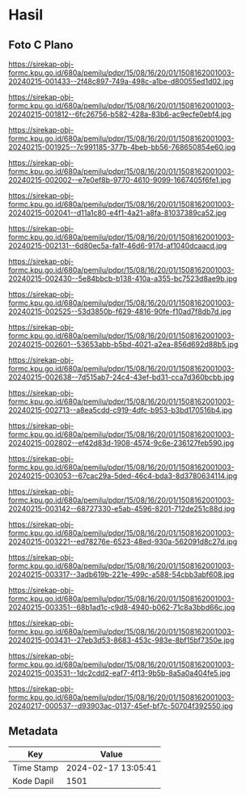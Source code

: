 # Hasil

## Foto C Plano

https://sirekap-obj-formc.kpu.go.id/680a/pemilu/pdpr/15/08/16/20/01/1508162001003-20240215-001433--2f48c897-749a-498c-a1be-d80055ed1d02.jpg

https://sirekap-obj-formc.kpu.go.id/680a/pemilu/pdpr/15/08/16/20/01/1508162001003-20240215-001812--6fc26756-b582-428a-83b6-ac9ecfe0ebf4.jpg

https://sirekap-obj-formc.kpu.go.id/680a/pemilu/pdpr/15/08/16/20/01/1508162001003-20240215-001925--7c991185-377b-4beb-bb56-768650854e60.jpg

https://sirekap-obj-formc.kpu.go.id/680a/pemilu/pdpr/15/08/16/20/01/1508162001003-20240215-002002--e7e0ef8b-9770-4610-9099-1667405f6fe1.jpg

https://sirekap-obj-formc.kpu.go.id/680a/pemilu/pdpr/15/08/16/20/01/1508162001003-20240215-002041--d11a1c80-e4f1-4a21-a8fa-81037389ca52.jpg

https://sirekap-obj-formc.kpu.go.id/680a/pemilu/pdpr/15/08/16/20/01/1508162001003-20240215-002131--6d80ec5a-fa1f-46d6-917d-af1040dcaacd.jpg

https://sirekap-obj-formc.kpu.go.id/680a/pemilu/pdpr/15/08/16/20/01/1508162001003-20240215-002430--5e84bbcb-b138-410a-a355-bc7523d8ae9b.jpg

https://sirekap-obj-formc.kpu.go.id/680a/pemilu/pdpr/15/08/16/20/01/1508162001003-20240215-002525--53d3850b-f629-4816-90fe-f10ad7f8db7d.jpg

https://sirekap-obj-formc.kpu.go.id/680a/pemilu/pdpr/15/08/16/20/01/1508162001003-20240215-002601--53653abb-b5bd-4021-a2ea-856d692d88b5.jpg

https://sirekap-obj-formc.kpu.go.id/680a/pemilu/pdpr/15/08/16/20/01/1508162001003-20240215-002638--7d515ab7-24c4-43ef-bd31-cca7d360bcbb.jpg

https://sirekap-obj-formc.kpu.go.id/680a/pemilu/pdpr/15/08/16/20/01/1508162001003-20240215-002713--a8ea5cdd-c919-4dfc-b953-b3bd170516b4.jpg

https://sirekap-obj-formc.kpu.go.id/680a/pemilu/pdpr/15/08/16/20/01/1508162001003-20240215-002802--ef42d83d-1908-4574-9c6e-236127feb590.jpg

https://sirekap-obj-formc.kpu.go.id/680a/pemilu/pdpr/15/08/16/20/01/1508162001003-20240215-003053--67cac29a-5ded-46c4-bda3-8d3780634114.jpg

https://sirekap-obj-formc.kpu.go.id/680a/pemilu/pdpr/15/08/16/20/01/1508162001003-20240215-003142--68727330-e5ab-4596-8201-712de251c88d.jpg

https://sirekap-obj-formc.kpu.go.id/680a/pemilu/pdpr/15/08/16/20/01/1508162001003-20240215-003221--ed78276e-6523-48ed-930a-562091d8c27d.jpg

https://sirekap-obj-formc.kpu.go.id/680a/pemilu/pdpr/15/08/16/20/01/1508162001003-20240215-003317--3adb619b-221e-499c-a588-54cbb3abf608.jpg

https://sirekap-obj-formc.kpu.go.id/680a/pemilu/pdpr/15/08/16/20/01/1508162001003-20240215-003351--68b1ad1c-c9d8-4940-b062-71c8a3bbd66c.jpg

https://sirekap-obj-formc.kpu.go.id/680a/pemilu/pdpr/15/08/16/20/01/1508162001003-20240215-003431--27eb3d53-8683-453c-983e-8bf15bf7350e.jpg

https://sirekap-obj-formc.kpu.go.id/680a/pemilu/pdpr/15/08/16/20/01/1508162001003-20240215-003531--1dc2cdd2-eaf7-4f13-9b5b-8a5a0a404fe5.jpg

https://sirekap-obj-formc.kpu.go.id/680a/pemilu/pdpr/15/08/16/20/01/1508162001003-20240217-000537--d93903ac-0137-45ef-bf7c-50704f392550.jpg


## Metadata

| Key        | Value               |
| ---------- | ------------------- |
| Time Stamp | 2024-02-17 13:05:41 |
| Kode Dapil | 1501                |



